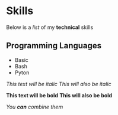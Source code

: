 # Skills

Below is a *list* of my **technical** skills

## Programming Languages
- Basic
- Bash
- Pyton


*This text will be italic*
_This will also be italic_

**This text will be bold**
__This will also be bold__

_You **can** combine them_
